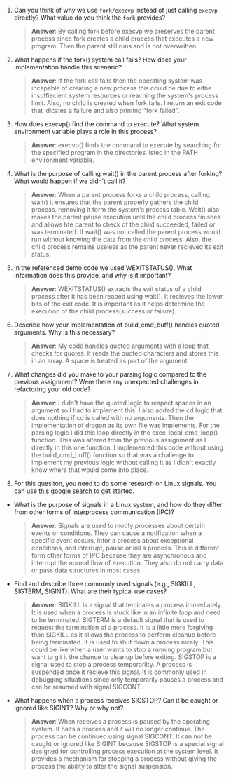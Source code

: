 1. Can you think of why we use `fork/execvp` instead of just calling `execvp` directly? What value do you think the `fork` provides?

    > **Answer**:  By calling fork before execvp we preserves the parent process since fork creates a child process that executes a new program. Then the parent still runs and is not overwritten. 

2. What happens if the fork() system call fails? How does your implementation handle this scenario?

    > **Answer**:  If the fork call fails then the operating system was incapable of creating a new process this could be due to eithe insuffiecient system resources or reaching the system's process limit. Also, no child is created when fork fails. I return an exit code that idicates a failure and also printing "fork failed".

3. How does execvp() find the command to execute? What system environment variable plays a role in this process?

    > **Answer**:  execvp() finds the command to execute by searching for the specified program in the directories listed in the PATH environment variable. 

4. What is the purpose of calling wait() in the parent process after forking? What would happen if we didn’t call it?

    > **Answer**:  When a parent process forks a child process, calling wait() it ensures that the parent properly gathers the child process, removing it form the system's process table. Wait() also makes the parent pause execution until the child process finishes and allows hte parent to check of the child succeeded, failed or was terminated. If wait() was not called the parent process would run without knowing the data from the child process. Also, the child process remains useless as the parent never recieved its exit status. 

5. In the referenced demo code we used WEXITSTATUS(). What information does this provide, and why is it important?

    > **Answer**:  WEXITSTATUS() extracts the exit status of a child process after it has been reaped using wait(). It recieves the lower bits of the exit code. It is important as it helps determine the execution of the child process(success or failure). 

6. Describe how your implementation of build_cmd_buff() handles quoted arguments. Why is this necessary?

    > **Answer**:  My code handles quoted arguments with a loop that checks for quotes. It reads the quoted characters and stores this in an array. A space is treated as part of the argument. 

7. What changes did you make to your parsing logic compared to the previous assignment? Were there any unexpected challenges in refactoring your old code?

    > **Answer**:  I didn't have the quoted logic to respect spaces in an argument so I had to implement this. I also added the cd logic that does nothing if cd is called with no arguments. Then the implementation of dragon as its own file was implements. For the parsing logic I did this loop directly in the exec_local_cmd_loop() function. This was altered from the previous assignment as I directly in this one function. I implemented this code without using the build_cmd_buff() function so that was a challenge to implement my previous logic without calling it as I didn't exactly know where that would come into place. 

8. For this quesiton, you need to do some research on Linux signals. You can use [this google search](https://www.google.com/search?q=Linux+signals+overview+site%3Aman7.org+OR+site%3Alinux.die.net+OR+site%3Atldp.org&oq=Linux+signals+overview+site%3Aman7.org+OR+site%3Alinux.die.net+OR+site%3Atldp.org&gs_lcrp=EgZjaHJvbWUyBggAEEUYOdIBBzc2MGowajeoAgCwAgA&sourceid=chrome&ie=UTF-8) to get started.

- What is the purpose of signals in a Linux system, and how do they differ from other forms of interprocess communication (IPC)?

    > **Answer**:  Signals are used to motify processes about certain events or conditions. They can cause a notification when a specific event occurs, infor a process about exceptional conditions, and interrupt, pause or kill a process. This is different form other forms of IPC because they are asynchronous and interrupt the normal flow of execution. They also do not carry data or pass data structures in most cases.

- Find and describe three commonly used signals (e.g., SIGKILL, SIGTERM, SIGINT). What are their typical use cases?

    > **Answer**:  SIGKILL is a signal that teminates a process immediately. It is used when a process is stuck like in an infinite loop and need to be terminated. SIGTERM is a default signal that is used to request the termination of a process. It is a little more forgiving than SIGKILL as it allows the process to perform cleanup before being terminated. It is used to shut down a process nicely. This could be like when a user wants to stop a running program but want to git it the chance to cleanup before exiting. SIGSTOP is a signal used to stop a process temporarilty. A process is suspended once it recieve this signal. 
It is commonly used in debugging situations since only temporarily pauses a process and can be resumed with signal SIGCONT. 

- What happens when a process receives SIGSTOP? Can it be caught or ignored like SIGINT? Why or why not?

    > **Answer**:  When receives a process is paused by the operating system. It halts a process and it will no longer continue. The process can be continued using signal SIGCONT. It can not be caught or ignored like SIGINT because SIGSTOP is a special signal designed for controlling process execution at the system level. It provides a mechanism for stopping a process without giving the process the ability to alter the signal suspension. 
